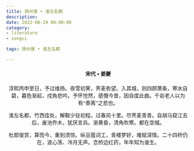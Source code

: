 ```yaml
---
title: 扬州慢 • 淮左名都
description:
date: 2022-06-29 00:00:00
category:
- literature
- songci

tags: 扬州慢 • 淮左名都

---
```


<div id="poem-author">
    宋代 • 姜夔
</div>
<div id="poem-body">
<p class="poem-paragraph">淳熙丙申至日，予过维扬。夜雪初霁，荠麦弥望。入其城，则四顾萧条，寒水自碧，暮色渐起，戍角悲吟。予怀怆然，感慨今昔，因自度此曲。千岩老人以为有“黍离”之悲也。</p>
<p class="poem-paragraph"></p>
<p class="poem-paragraph">淮左名都，竹西佳处，解鞍少驻初程。过春风十里。尽荠麦青青。自胡马窥江去后，废池乔木，犹厌言兵。渐黄昏，清角吹寒。都在空城。</p>
<p class="poem-paragraph">杜郎俊赏，算而今、重到须惊。纵豆蔻词工，青楼梦好，难赋深情。二十四桥仍在，波心荡、冷月无声。念桥边红药，年年知为谁生。</p>

</div>

<style>

#poem-author {
    width: 100%;
    text-align: center;
    margin: 20px 0;
    font-weight: bold;
}
#poem-body {
    width: 100%;
    text-align: center;
}
.poem-paragraph {
    font-family: "仿宋"
}

</style>